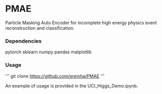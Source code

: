 # PMAE
Particle Masking Auto Encoder for incomplete high energy physics event reconstruction and classification.

### Dependencies
pytorch
sklearn
numpy
pandas
matplotlib

### Usage

'''
git clone https://github.com/ereinha/PMAE
'''

An example of usage is provided in the UCI_Higgs_Demo.ipynb.
